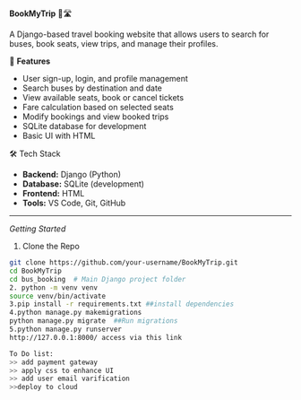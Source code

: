 **BookMyTrip** 🚌🛣️


A Django-based travel booking website that allows users to search for buses, book seats, view trips, and manage their profiles.



🎯 **Features**

- User sign-up, login, and profile management
- Search buses by destination and date
- View available seats, book or cancel tickets
- Fare calculation based on selected seats
- Modify bookings and view booked trips
- SQLite database for development
- Basic UI with HTML



 🛠️ Tech Stack

- **Backend:** Django (Python)
- **Database:** SQLite (development)
- **Frontend:** HTML
- **Tools:** VS Code, Git, GitHub

---

_Getting Started_

1. Clone the Repo
```bash
git clone https://github.com/your-username/BookMyTrip.git
cd BookMyTrip
cd bus_booking  # Main Django project folder
2. python -m venv venv
source venv/bin/activate
3.pip install -r requirements.txt ##install dependencies
4.python manage.py makemigrations
python manage.py migrate  ##Run migrations
5.python manage.py runserver
http://127.0.0.1:8000/ access via this link

To Do list:
>> add payment gateway
>> apply css to enhance UI
>> add user email varification
>>deploy to cloud 
